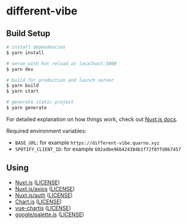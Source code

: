 # different-vibe

## Build Setup

```bash
# install dependencies
$ yarn install

# serve with hot reload at localhost:3000
$ yarn dev

# build for production and launch server
$ yarn build
$ yarn start

# generate static project
$ yarn generate
```

For detailed explanation on how things work, check out [Nuxt.js docs](https://nuxtjs.org).

Required environment variables:

* `BASE_URL`: for example `https://different-vibe.quarno.xyz`
* `SPOTIFY_CLIENT_ID`: for example `602adbe96b424384b1f72f8ffd867457`

## Using

* [Nuxt.js](https://github.com/nuxt/nuxt.js) ([LICENSE](https://raw.githubusercontent.com/nuxt/nuxt.js/dev/LICENSE))
* [Nuxt.js/axios](https://github.com/nuxt-community/axios-module) ([LICENSE](https://raw.githubusercontent.com/nuxt-community/axios-module/master/LICENSE))
* [Nuxt.js/auth](https://github.com/nuxt-community/auth-module) ([LICENSE](https://raw.githubusercontent.com/nuxt-community/auth-module/dev/LICENSE))
* [Chart.js](https://github.com/chartjs/Chart.js) ([LICENSE](https://raw.githubusercontent.com/chartjs/Chart.js/master/LICENSE.md))
* [vue-chartjs](https://github.com/apertureless/vue-chartjs) ([LICENSE](https://raw.githubusercontent.com/apertureless/vue-chartjs/develop/LICENSE.txt))
* [google/palette.js](https://github.com/google/palette.js) ([LICENSE](https://raw.githubusercontent.com/google/palette.js/master/LICENSE))
